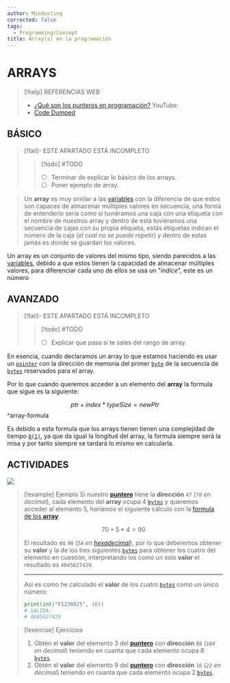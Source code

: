 ```yaml
---
author: Mindusting
corrected: false
tags:
  - Programming/Concept
title: Array(s) en la programación
---
```


# ARRAYS

> [!help] REFERENCIAS WEB
> - [¿Qué son los punteros en programación?](pc_pointer.md)
> YouTube:
> - [Code Dumped](https://youtu.be/xFMXIgvlgcY)

## BÁSICO

> [!fail]- ESTE APARTADO ESTÁ INCOMPLETO
> > [!todo] #TODO
> > - [ ] Terminar de explicar lo básico de los arrays.
> > - [ ] Poner ejemplo de array.

> Un **array** es muy similar a las [variables](pc_variable.md) con la diferencia de que estos son capaces de almacenar múltiples valores en secuencia, una forma de entenderlo sería como si tuviéramos una caja con una etiqueta con el nombre de nuestros array y dentro de esta tuviéramos una secuencia de cajas con su propia etiqueta, estás etiquetas indican el número de la caja (*el cual no se puede repetir*) y dentro de estas jamás es donde se guardan los valores.

Un array es un conjunto de valores del mismo tipo, siendo parecidos a las [variables](pc_variable.md), debido a que estos tienen la capacidad de almacenar múltiples valores, para diferenciar cada uno de ellos se usa un "*índice*", este es un número

## AVANZADO

> [!fail]- ESTE APARTADO ESTÁ INCOMPLETO
> > [!todo] #TODO
> > - [ ] Explicar que pasa si te sales del rango de array.

En esencia, cuando declaramos un array lo que estamos haciendo es usar un [`pointer`](pc_pointer.md) con la dirección de memoria del primer [`byte`](pc_byte.md) de la secuencia de [`bytes`](pc_byte.md) reservados para el array.

Por lo que cuando queremos acceder a un elemento del **array** la formula que sigue es la siguiente:

$$
ptr + index * typeSize = newPtr
$$
^array-formula

Es debido a esta formula que los arrays tienen tienen una complejidad de tiempo [`O(1)`](pc_big_o.md), ya que da igual la longitud del array, la formula siempre será la misa y por tanto siempre se tardará lo mismo en calcularla.

## ACTIVIDADES

![](pc_pointer#^random-table)

> [!example] Ejemplo
> Si nuestro [**puntero**](pc_pointer.md) tiene la **dirección** `47` (*`70` en decimal*), cada elemento del **array** ocupa 4 [`bytes`](pc_byte.md) y queremos acceder al elemento 5, haríamos el siguiente cálculo con la [formula de los **array**](#^array-formula):
>
> $$70 + 5 * 4 = 90$$
>
> El resultado es `90` (*`5A` en [hexadecimal](pc_number_system.md#HEXADECIMAL)*), por lo que deberemos obtener su **valor** y la de los tres siguientes [`bytes`](pc_byte.md) para obtener los cuatro del elemento en cuestión, interpretando los como un solo **valor** el resultado es `4045627429`.
>
> ---
>
> Así es como he calculado el **valor** de los cuatro [`bytes`](pc_byte.md) como un único número:
> ```python
> print(int("F1236025", 16))
> # SALIDA:
> # 4045627429
> ```

> [!exercise] Ejercicios
> 1. Obtén el **valor** del elemento 3 del [**puntero**](pc_pointer.md) con **dirección** `B8` (*`184` en decimal*) teniendo en cuanta que cada elemento ocupa 8 [`bytes`](pc_byte.md).
> 2. Obtén el **valor** del elemento 9 del [**puntero**](pc_pointer.md) con **dirección** `16` (*`22` en decimal*) teniendo en cuanta que cada elemento ocupa 2 [`bytes`](pc_byte.md).
